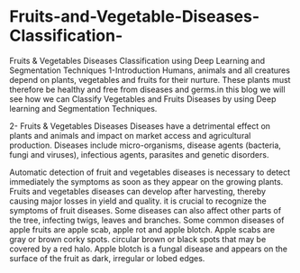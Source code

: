 # Fruits-and-Vegetable-Diseases-Classification-
Fruits &amp; Vegetables Diseases Classification using Deep Learning and Segmentation Techniques
1-Introduction 
Humans, animals and all creatures depend on plants, vegetables and fruits for their nurture. These plants must therefore be healthy and free from diseases and germs.in this blog we will see how we can Classify Vegetables and Fruits Diseases by using Deep learning and Segmentation Techniques.

2- Fruits & Vegetables Diseases 
Diseases have a detrimental effect on plants and animals and impact on market access and agricultural production. Diseases include micro-organisms, disease agents (bacteria, fungi and viruses), infectious agents, parasites and genetic disorders.

Automatic detection of fruit and vegetables diseases is necessary to detect immediately the symptoms as soon as they appear on the growing plants. Fruits and vegetables diseases can develop after harvesting, thereby causing major losses in yield and quality. it is crucial to recognize the symptoms of fruit diseases. Some diseases can also affect other parts of the tree, infecting twigs, leaves and branches. Some common diseases of apple fruits are apple scab, apple rot and apple blotch. Apple scabs are gray or brown corky spots. circular brown or black spots that may be covered by a red halo. Apple blotch is a fungal disease and appears on the surface of the fruit as dark, irregular or lobed edges.

